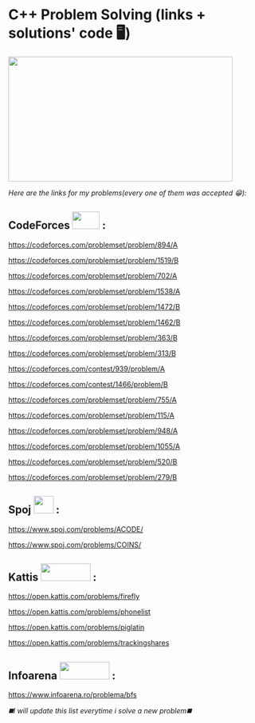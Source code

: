 # C++ Problem Solving (links + solutions' code 🖥️)
<img src="https://user-images.githubusercontent.com/103985762/167025602-d6973d15-e2c1-4dd3-b806-cc163ecd3c78.png" width="450" height="250" />


*Here are the links for my problems(every one of them was accepted 😁):*

## CodeForces <img src="https://user-images.githubusercontent.com/103985762/166987721-50a5e6fe-d808-4446-bd14-7900093fe9d1.jpg" width="55" height="35" /> :
 
  https://codeforces.com/problemset/problem/894/A 

  https://codeforces.com/problemset/problem/1519/B 

  https://codeforces.com/problemset/problem/702/A 

  https://codeforces.com/problemset/problem/1538/A 

  https://codeforces.com/problemset/problem/1472/B 

  https://codeforces.com/problemset/problem/1462/B 

  https://codeforces.com/problemset/problem/363/B 

  https://codeforces.com/problemset/problem/313/B 

  https://codeforces.com/contest/939/problem/A 

  https://codeforces.com/contest/1466/problem/B 

  https://codeforces.com/problemset/problem/755/A 

  https://codeforces.com/problemset/problem/115/A 
  
  https://codeforces.com/problemset/problem/948/A
  
  https://codeforces.com/problemset/problem/1055/A
  
  https://codeforces.com/problemset/problem/520/B
  
  https://codeforces.com/problemset/problem/279/B
  
## Spoj <img src="https://user-images.githubusercontent.com/103985762/166989869-2033a2e2-5401-4508-83c6-0503ccc1be73.png" width="40" height="35" /> :

  https://www.spoj.com/problems/ACODE/ 
  
  https://www.spoj.com/problems/COINS/ 
  
## Kattis <img src="https://user-images.githubusercontent.com/103985762/167005321-bc173c5a-fd07-403e-b2a5-cb1ec0125c3f.png" width="100" height="35" /> :

  https://open.kattis.com/problems/firefly
  
  https://open.kattis.com/problems/phonelist
  
  https://open.kattis.com/problems/piglatin
  
  https://open.kattis.com/problems/trackingshares
  
 
## Infoarena  <img src="https://user-images.githubusercontent.com/103985762/168770530-58bf3212-36c8-40c9-8e2e-f08efe202db0.png" width="100" height="35" /> :

  https://www.infoarena.ro/problema/bfs

 
 
*◼️I will update this list everytime i solve a new problem◼️*

   
